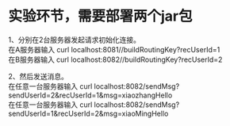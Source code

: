 # 实验环节，需要部署两个jar包

1、分别在2台服务器发起请求初始化连接。  
在A服务器输入 curl localhost:8081//buildRoutingKey?recUserId=1  
在B服务器输入 curl localhost:8082//buildRoutingKey?recUserId=2

2、然后发送消息。  
在任意一台服务器输入 curl localhost:8082/sendMsg?sendUserId=2\&recUserId=1\&msg=xiaozhangHello  
在任意一台服务器输入 curl localhost:8082/sendMsg?sendUserId=1\&recUserId=2\&msg=xiaoMingHello